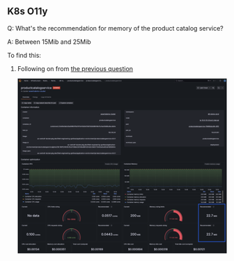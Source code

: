 ## K8s O11y
Q: What's the recommendation for memory of the product catalog service?

A: Between 15Mib and 25Mib

To find this:
1. Following on from [the previous question](./3.4-k8s-o11y.md) 

    ![Memory Recommendation](/images/breakout_1/3.5-k8s-o11y.png)

